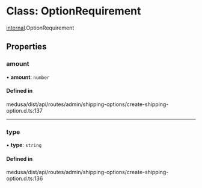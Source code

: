 # Class: OptionRequirement

[internal](../modules/internal-26.md).OptionRequirement

## Properties

### amount

• **amount**: `number`

#### Defined in

medusa/dist/api/routes/admin/shipping-options/create-shipping-option.d.ts:137

___

### type

• **type**: `string`

#### Defined in

medusa/dist/api/routes/admin/shipping-options/create-shipping-option.d.ts:136
